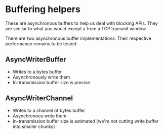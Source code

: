 # Buffering helpers

These are asynchronous buffers to help us deal with blocking APIs. They are similar
to what you would except a from a TCP transmit window. 

There are two asynchronous buffer implementations. Their respective performance remains
to be tested.

## AsyncWriterBuffer
- Writes to a bytes buffer
- Asynchronously write them
- In-transmission buffer size is precise

## AsyncWriterChannel
- Writes to a channel of bytes buffer
- Asynchronous write them
- In-transmission buffer size is estimated (we're not cutting write buffer into smaller chunks)
